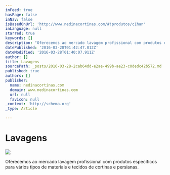 ```yaml
---
inFeed: true
hasPage: false
inNav: false
isBasedOnUrl: 'http://www.nedinacortinas.com/#!produtos/c1han'
inLanguage: null
starred: true
keywords: []
description: "Oferecemos ao mercado lavagem profissional com produtos específicos para vários tipos de materiais e tecidos de cortinas e persianas.\_"
datePublished: '2016-03-28T01:42:47.812Z'
dateModified: '2016-03-28T01:40:07.911Z'
author: []
title: Lavagens
sourcePath: _posts/2016-03-28-2cab64dd-e2ae-499b-ae23-c0dedc42b572.md
published: true
authors: []
publisher:
  name: nedinacortinas.com
  domain: www.nedinacortinas.com
  url: null
  favicon: null
_context: 'http://schema.org'
_type: Article

---
```

# Lavagens
![](https://static.wixstatic.com/media/626711_9c7d04bcc64b4ef7a2f3cf0c7b88c496.jpg/v1/fill/w_333,h_222,al_c,q_80,usm_0.66_1.00_0.01/626711_9c7d04bcc64b4ef7a2f3cf0c7b88c496.jpg)

Oferecemos ao mercado lavagem profissional com produtos específicos para vários tipos de materiais e tecidos de cortinas e persianas.